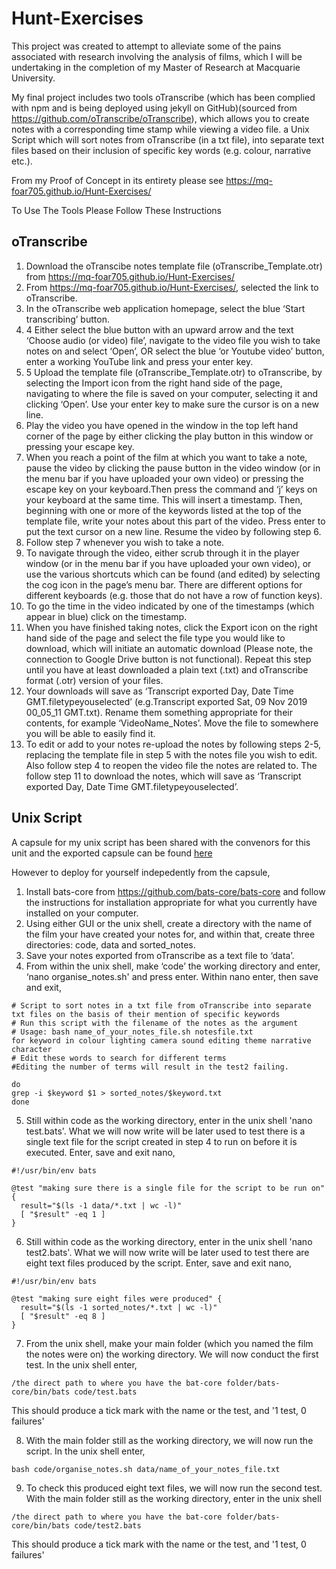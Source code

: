 # Hunt-Exercises

This project was created to attempt to alleviate some of the pains associated with research involving the analysis of films, which I will be undertaking in the completion of my Master of Research at Macquarie University.

My final project includes two tools
oTranscribe (which has been complied with npm and is being deployed using jekyll on GitHub)(sourced from https://github.com/oTranscribe/oTranscribe), which allows you to create notes with a corresponding time stamp while viewing a video file.
a Unix Script which will sort notes from oTranscribe (in a txt file), into separate text files based on their inclusion of specific key words (e.g. colour, narrative etc.).

From my Proof of Concept in its entirety please see https://mq-foar705.github.io/Hunt-Exercises/

To Use The Tools Please Follow These Instructions

## oTranscribe
1. Download the oTranscibe notes template file (oTranscribe_Template.otr) from https://mq-foar705.github.io/Hunt-Exercises/
1. From https://mq-foar705.github.io/Hunt-Exercises/, selected the link to oTranscribe.
1. In the oTranscribe web application homepage, select the blue ‘Start transcribing’ button.
1. 4 Either select the blue button with an upward arrow and the text ‘Choose audio (or video) file’, navigate to the video file you wish to take notes on and select ‘Open’, OR select the blue ‘or Youtube video’ button, enter a working YouTube link and press your enter key.
1. 5 Upload the template file (oTranscribe_Template.otr) to oTranscribe, by selecting the Import icon from the right hand side of the page, navigating to where the file is saved on your computer, selecting it and clicking ‘Open’. Use your enter key to make sure the cursor is on a new line.
1. Play the video you have opened in the window in the top left hand corner of the page by either clicking the play button in this window or pressing your escape key.
1. When you reach a point of the film at which you want to take a note, pause the video by clicking the pause button in the video window (or in the menu bar if you have uploaded your own video) or pressing the escape key on your keyboard.Then press the command and ‘j’ keys on your keyboard at the same time. This will insert a timestamp. Then, beginning with one or more of the keywords listed at the top of the template file, write your notes about this part of the video. Press enter to put the text cursor on a new line. Resume the video by following step 6.
1. Follow step 7 whenever you wish to take a note.
1. To navigate through the video, either scrub through it in the player window (or in the menu bar if you have uploaded your own video), or use the various shortcuts which can be found (and edited) by selecting the cog icon in the page’s menu bar. There are different options for different keyboards (e.g. those that do not have a row of function keys).
1. To go the time in the video indicated by one of the timestamps (which appear in blue) click on the timestamp. 
1. When you have finished taking notes, click the Export icon on the right hand side of the page and select the file type you would like to download, which will initiate an automatic download (Please note, the connection to Google Drive button is not functional). Repeat this step until you have at least downloaded a plain text (.txt) and oTranscribe format (.otr) version of your files. 
1. Your downloads will save as ‘Transcript exported Day, Date Time GMT.filetypeyouselected’ (e.g.Transcript exported Sat, 09 Nov 2019 00_05_11 GMT.txt). Rename them something appropriate for their contents, for example ‘VideoName_Notes’. Move the file to somewhere you will be able to easily find it.
1. To edit or add to your notes re-upload the notes by following steps 2-5, replacing the template file in step 5 with the notes file you wish to edit. Also follow step 4 to reopen the video file the notes are related to. The follow step 11 to download the notes, which will save as ‘Transcript exported Day, Date Time GMT.filetypeyouselected’.


## Unix Script
A capsule for my unix script has been shared with the convenors for this unit and the exported capsule can be found [here](https://github.com/MQ-FOAR705/Hunt-Exercises/tree/master/Proof_of_Concept__CodeOcean_Capsule)

However to deploy for yourself indepedently from the capsule, 

1. Install bats-core from https://github.com/bats-core/bats-core and follow the instructions for installation appropriate for what you currently have installed on your computer.
1. Using either GUI or the unix shell, create a directory with the name of the film your have created your notes for, and within that, create three directories: code, data and sorted_notes.
1. Save your notes exported from oTranscribe as a text file to ‘data’.
1. From within the unix shell, make ‘code’ the working directory and enter, ‘nano organise_notes.sh' and press enter. Within nano enter, then save and exit,
```
# Script to sort notes in a txt file from oTranscribe into separate txt files on the basis of their mention of specific keywords
# Run this script with the filename of the notes as the argument
# Usage: bash name_of_your_notes_file.sh notesfile.txt
for keyword in colour lighting camera sound editing theme narrative character 
# Edit these words to search for different terms 
#Editing the number of terms will result in the test2 failing.

do
grep -i $keyword $1 > sorted_notes/$keyword.txt
done
```
5. Still within code as the working directory, enter in the unix shell 'nano test.bats'. What we will now write will be later used to test there is a single text file for the script created in step 4 to run on before it is executed. Enter, save and exit nano,
```
#!/usr/bin/env bats

@test "making sure there is a single file for the script to be run on" {
  result="$(ls -1 data/*.txt | wc -l)"
  [ "$result" -eq 1 ]
}
```
6. Still within code as the working directory, enter in the unix shell 'nano test2.bats'. What we will now write will be later used to test there are eight text files produced by the script. Enter, save and exit nano,
```
#!/usr/bin/env bats

@test "making sure eight files were produced" {
  result="$(ls -1 sorted_notes/*.txt | wc -l)"
  [ "$result" -eq 8 ]
}
```
7. From the unix shell, make your main folder (which you named the film the notes were on) the working directory. We will now conduct the first test. In the unix shell enter,
```
/the direct path to where you have the bat-core folder/bats-core/bin/bats code/test.bats
```
This should produce a tick mark with the name or the test, and '1 test, 0 failures'

8. With the main folder still as the working directory, we will now run the script. In the unix shell enter,
```
bash code/organise_notes.sh data/name_of_your_notes_file.txt
```
9. To check this produced eight text files, we will now run the second test. With the main folder still as the working directory, enter in the unix shell
```
/the direct path to where you have the bat-core folder/bats-core/bin/bats code/test2.bats
```
This should produce a tick mark with the name or the test, and '1 test, 0 failures'
